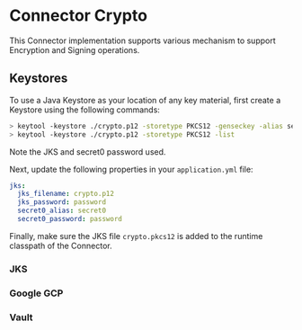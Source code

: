 # Connector Crypto
This Connector implementation supports various mechanism to support Encryption and Signing operations.

## Keystores
To use a Java Keystore as your location of any key material, first create a Keystore using the following commands:

```bash
> keytool -keystore ./crypto.p12 -storetype PKCS12 -genseckey -alias secret0 -keyalg aes -keysize 256
> keytool -keystore ./crypto.p12 -storetype PKCS12 -list
``` 

Note the JKS and secret0 password used.

Next, update the following properties in your `application.yml` file:

```yaml
jks:
  jks_filename: crypto.p12
  jks_password: password
  secret0_alias: secret0
  secret0_password: password
```

Finally, make sure the JKS file `crypto.pkcs12` is added to the runtime classpath of the Connector.

### JKS
### Google GCP
### Vault
